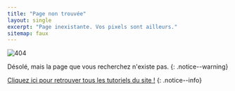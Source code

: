 ```yaml
---
title: "Page non trouvée"
layout: single
excerpt: "Page inexistante. Vos pixels sont ailleurs."
sitemap: faux
---
```


![404](/images/404.jpg)

Désolé, mais la page que vous recherchez n'existe pas.
{: .notice--warning}

[Cliquez ici pour retrouver tous les tutoriels du site !](site-navigation)
{: .notice--info}
